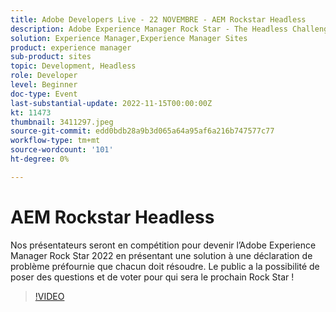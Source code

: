 ```yaml
---
title: Adobe Developers Live - 22 NOVEMBRE - AEM Rockstar Headless
description: Adobe Experience Manager Rock Star - The Headless ChallengeNos présentateurs vont "rivaliser" pour devenir l’Adobe Experience Manager Rock Star 2022 en présentant une solution à une déclaration de problème préfournie que chacun doit résoudre. Le public a la possibilité de poser des questions et de voter pour qui sera le prochain Rock Star !
solution: Experience Manager,Experience Manager Sites
product: experience manager
sub-product: sites
topic: Development, Headless
role: Developer
level: Beginner
doc-type: Event
last-substantial-update: 2022-11-15T00:00:00Z
kt: 11473
thumbnail: 3411297.jpeg
source-git-commit: edd0bdb28a9b3d065a64a95af6a216b747577c77
workflow-type: tm+mt
source-wordcount: '101'
ht-degree: 0%

---
```


# AEM Rockstar Headless

Nos présentateurs seront en compétition pour devenir l’Adobe Experience Manager Rock Star 2022 en présentant une solution à une déclaration de problème préfournie que chacun doit résoudre. Le public a la possibilité de poser des questions et de voter pour qui sera le prochain Rock Star !

>[!VIDEO](https://video.tv.adobe.com/v/3411297/?quality=12&learn=on)
